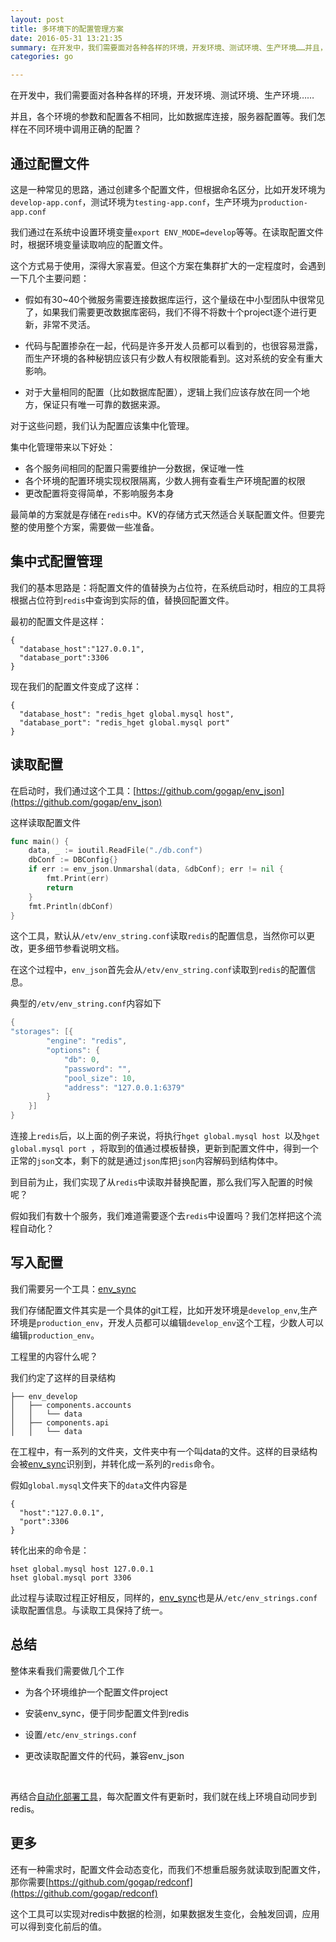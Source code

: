 ```yaml
---
layout: post
title: 多环境下的配置管理方案
date: 2016-05-31 13:21:35
summary: 在开发中，我们需要面对各种各样的环境，开发环境、测试环境、生产环境……并且，各个环境的参数和配置各不相同，比如数据库连接，服务器配置等。我们怎样在不同环境中调用正确的配置？
categories: go

---
```




在开发中，我们需要面对各种各样的环境，开发环境、测试环境、生产环境……



并且，各个环境的参数和配置各不相同，比如数据库连接，服务器配置等。我们怎样在不同环境中调用正确的配置？



## 通过配置文件

这是一种常见的思路，通过创建多个配置文件，但根据命名区分，比如开发环境为`develop-app.conf`，测试环境为`testing-app.conf`，生产环境为`production-app.conf`



我们通过在系统中设置环境变量`export ENV_MODE=develop`等等。在读取配置文件时，根据环境变量读取响应的配置文件。



这个方式易于使用，深得大家喜爱。但这个方案在集群扩大的一定程度时，会遇到一下几个主要问题：

- 假如有30~40个微服务需要连接数据库运行，这个量级在中小型团队中很常见了，如果我们需要更改数据库密码，我们不得不将数十个project逐个进行更新，非常不灵活。
- 代码与配置掺杂在一起，代码是许多开发人员都可以看到的，也很容易泄露，而生产环境的各种秘钥应该只有少数人有权限能看到。这对系统的安全有重大影响。


- 对于大量相同的配置（比如数据库配置），逻辑上我们应该存放在同一个地方，保证只有唯一可靠的数据来源。



对于这些问题，我们认为配置应该集中化管理。



集中化管理带来以下好处：

- 各个服务间相同的配置只需要维护一分数据，保证唯一性
- 各个环境的配置环境实现权限隔离，少数人拥有查看生产环境配置的权限
- 更改配置将变得简单，不影响服务本身



最简单的方案就是存储在`redis`中。KV的存储方式天然适合关联配置文件。但要完整的使用整个方案，需要做一些准备。



## 集中式配置管理

我们的基本思路是：将配置文件的值替换为占位符，在系统启动时，相应的工具将根据占位符到`redis`中查询到实际的值，替换回配置文件。

最初的配置文件是这样：

```
{
  "database_host":"127.0.0.1",
  "database_port":3306
}
```



现在我们的配置文件变成了这样：

```
{
  "database_host": "redis_hget global.mysql host",
  "database_port": "redis_hget global.mysql port"
}
```



## 读取配置

在启动时，我们通过这个工具：[https://github.com/gogap/env_json](https://github.com/gogap/env_json)

这样读取配置文件

```go
func main() {
    data, _ := ioutil.ReadFile("./db.conf")
    dbConf := DBConfig{}
    if err := env_json.Unmarshal(data, &dbConf); err != nil {
        fmt.Print(err)
        return
    }
    fmt.Println(dbConf)
}
```

这个工具，默认从`/etv/env_string.conf`读取`redis`的配置信息，当然你可以更改，更多细节参看说明文档。



在这个过程中，`env_json`首先会从`/etv/env_string.conf`读取到`redis`的配置信息。



典型的`/etv/env_string.conf`内容如下

```go
{
"storages": [{
        "engine": "redis",
        "options": {
            "db": 0,
            "password": "",
            "pool_size": 10,
            "address": "127.0.0.1:6379"
        }
    }]
}
```





连接上`redis`后，以上面的例子来说，将执行`hget global.mysql host `以及`hget global.mysql port `，将取到的值通过模板替换，更新到配置文件中，得到一个正常的`json`文本，剩下的就是通过`json`库把`json`内容解码到结构体中。



到目前为止，我们实现了从`redis`中读取并替换配置，那么我们写入配置的时候呢？



假如我们有数十个服务，我们难道需要逐个去`redis`中设置吗？我们怎样把这个流程自动化？



## 写入配置

我们需要另一个工具：[env_sync](https://github.com/gogap/env_strings/tree/master/env_sync)



我们存储配置文件其实是一个具体的git工程，比如开发环境是`develop_env`,生产环境是`production_env`，开发人员都可以编辑`develop_env`这个工程，少数人可以编辑`production_env`。



工程里的内容什么呢？

我们约定了这样的目录结构

```
├── env_develop
│   ├── components.accounts
│   │   └── data
│   ├── components.api
│   │   └── data
```

在工程中，有一系列的文件夹，文件夹中有一个叫data的文件。这样的目录结构会被[env_sync](https://github.com/gogap/env_strings/tree/master/env_sync)识别到，并转化成一系列的`redis`命令。

假如`global.mysql`文件夹下的`data`文件内容是

```
{
  "host":"127.0.0.1",
  "port":3306
}
```

转化出来的命令是：

```
hset global.mysql host 127.0.0.1
hset global.mysql port 3306
```

此过程与读取过程正好相反，同样的，[env_sync](https://github.com/gogap/env_strings/tree/master/env_sync)也是从`/etc/env_strings.conf`读取配置信息。与读取工具保持了统一。





## 总结

整体来看我们需要做几个工作

- 为各个环境维护一个配置文件project

- 安装env_sync，便于同步配置文件到redis

- 设置`/etc/env_strings.conf`

- 更改读取配置文件的代码，兼容env_json

  ​

再结合[自动化部署工具](http://lubia.cn/2016/05/30/deploy-micro/)，每次配置文件有更新时，我们就在线上环境自动同步到redis。



## 更多

还有一种需求时，配置文件会动态变化，而我们不想重启服务就读取到配置文件，那你需要[https://github.com/gogap/redconf](https://github.com/gogap/redconf)

这个工具可以实现对redis中数据的检测，如果数据发生变化，会触发回调，应用可以得到变化前后的值。 